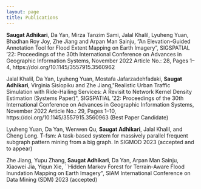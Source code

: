 ```yaml
---
layout: page
title: Publications
---
```


<div class="media">
    <div class="media-body">
       <p class="media-heading">
          <strong>Saugat Adhikari</strong>, Da Yan, Mirza Tanzim Sami, Jalal Khalil, Lyuheng Yuan, Bhadhan Roy Joy, Zhe Jiang and Arpan Man Sainju, ”An Elevation-Guided Annotation Tool for Flood Extent Mapping on Earth Imagery”, SIGSPATIAL ’22: Proceedings of the 30th International Conference on Advances in Geographic Information Systems, November 2022 Article No.: 28, Pages 1–4, https://doi.org/10.1145/3557915.3560962<br />
       </p>
    </div>
</div>

<div class="media">
    <div class="media-body">
       <p class="media-heading">
          Jalal Khalil, Da Yan, Lyuheng Yuan, Mostafa Jafarzadehfadaki, <strong>Saugat Adhikari</strong>, Virginia Sisiopiku and Zhe Jiang,"Realistic Urban Traffic Simulation with Ride-Hailing Services: A Revisit to Network Kernel Density Estimation (Systems Paper)", SIGSPATIAL ’22: Proceedings of the 30th International Conference on Advances in Geographic Information Systems, November 2022 Article No.: 29, Pages 1–10, https://doi.org/10.1145/3557915.3560963 (Best Paper Candidate)<br />
       </p>
    </div>
</div>

<div class="media">
    <div class="media-body">
       <p class="media-heading">
          Lyuheng Yuan, Da Yan, Wenwen Qu, <strong>Saugat Adhikari</strong>, Jalal Khalil, and Cheng Long. T-fsm: A task-based system for massively parallel frequent subgraph pattern mining from a big graph. In SIGMOD 2023 (accepted and to appear)<br />
       </p>
    </div>
</div>

<div class="media">
    <div class="media-body">
       <p class="media-heading">
          Zhe Jiang, Yupu Zhang, <strong>Saugat Adhikari</strong>, Da Yan, Arpan Man Sainju, Xiaowei Jia, Yiqun Xie, ``Hidden Markov Forest for Terrain-Aware Flood Inundation Mapping on Earth Imagery", SIAM International Conference on Data Mining (SDM) 2023 (accepted)<br />
       </p>
    </div>
</div>


